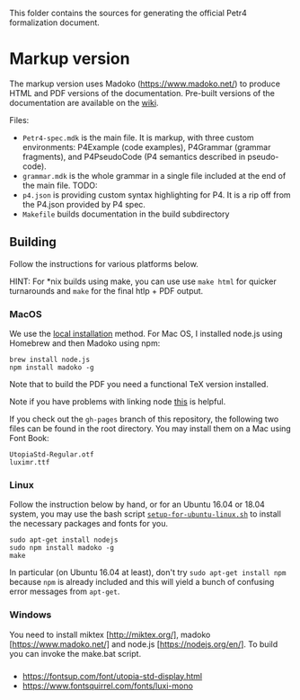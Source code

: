 This folder contains the sources for generating the official Petr4 formalization document.

# Markup version

The markup version uses Madoko (https://www.madoko.net/) to produce
HTML and PDF versions of the documentation. Pre-built versions of the
documentation are available on the
[wiki](https://github.com/TODO/wiki).

Files:
- ```Petr4-spec.mdk``` is the main file. It is markup, with three custom
  environments: P4Example (code examples), P4Grammar (grammar
  fragments), and P4PseudoCode (P4 semantics described in pseudo-code).
- ```grammar.mdk``` is the whole grammar in a single file included at
  the end of the main file. TODO: 
- ```p4.json``` is providing custom syntax highlighting for P4. It is a rip
  off from the P4.json provided by P4 spec.
- ```Makefile``` builds documentation in the build subdirectory

## Building

Follow the instructions for various platforms below.

HINT: For *nix builds using make, you can use use `make html` for quicker turnarounds and `make` for the final htlp + PDF output.

### MacOS

We use the [local
installation](http://research.microsoft.com/en-us/um/people/daan/madoko/doc/reference.html#sec-installation-and-usage)
method. For Mac OS, I installed node.js using Homebrew and then Madoko
using npm:
```
brew install node.js
npm install madoko -g
```
Note that to build the PDF you need a functional TeX version installed.

Note if you have problems with linking node [this](https://stackoverflow.com/questions/31691626/cant-brew-install-node) is helpful.

If you check out the ```gh-pages``` branch of this repository, the
following two files can be found in the root directory.  You may
install them on a Mac using Font Book:

```
UtopiaStd-Regular.otf
luximr.ttf
```

### Linux

Follow the instruction below by hand, or for an Ubuntu 16.04 or 18.04
system, you may use the bash script
[`setup-for-ubuntu-linux.sh`](setup-for-ubuntu-linux.sh) to install
the necessary packages and fonts for you.

```
sudo apt-get install nodejs
sudo npm install madoko -g
make
```
In particular (on Ubuntu 16.04 at least), don't try `sudo apt-get install npm` because `npm` is already included and this will yield a bunch of confusing error messages from `apt-get`.

### Windows

You need to install miktex [http://miktex.org/], madoko
[https://www.madoko.net/] and node.js [https://nodejs.org/en/].  To
build you can invoke the make.bat script.

###
- https://fontsup.com/font/utopia-std-display.html
- https://www.fontsquirrel.com/fonts/luxi-mono
